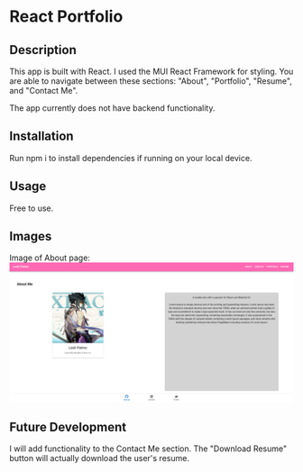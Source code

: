 # React Portfolio

## Description

This app is built with React. I used the MUI React Framework for styling. You are able to navigate between these sections: "About", "Portfolio", "Resume", and "Contact Me".

The app currently does not have backend functionality.

## Installation
Run npm i to install dependencies if running on your local device.

## Usage
Free to use.

## Images
Image of About page:
![Image of Website](./src/reactportfolio.png)

## Future Development
I will add functionality to the Contact Me section. The "Download Resume" button will actually download the user's resume.